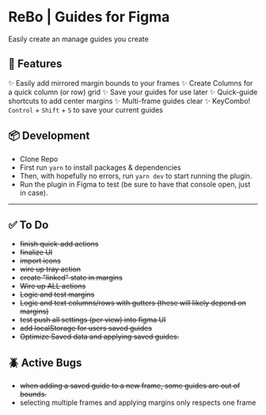 # ReBo | Guides for Figma

Easily create an manage guides you create

## 💫 Features

✨ Easily add mirrored margin bounds to your frames
✨ Create Columns for a quick column (or row) grid
✨ Save your guides for use later
✨ Quick-guide shortcuts to add center margins
✨ Multi-frame guides clear
✨ KeyCombo! `Control` + `Shift` + `S` to save your current guides

## 📦 Development
- Clone Repo
- First run `yarn` to install packages & dependencies
- Then, with hopefully no errors, run `yarn dev` to start running the plugin.
- Run the plugin in Figma to test (be sure to have that console open, just in case).

---

## ✅ To Do
- ~~finish quick-add actions~~
- ~~finalize UI~~
- ~~import icons~~
- ~~wire up tray action~~
- ~~create "linked" state in margins~~
- ~~Wire up ALL actions~~
- ~~Logic and test margins~~
- ~~Logic and text columns/rows with gutters (these will likely depend on margins)~~
- ~~test push all settings (per view) into figma UI~~
- ~~add localStorage for users saved guides~~
- ~~Optimize Saved data and applying saved guides.~~

## 🪲 Active Bugs

- ~~when adding a saved guide to a new frame, some guides are out of bounds.~~
- selecting multiple frames and applying margins only respects one frame